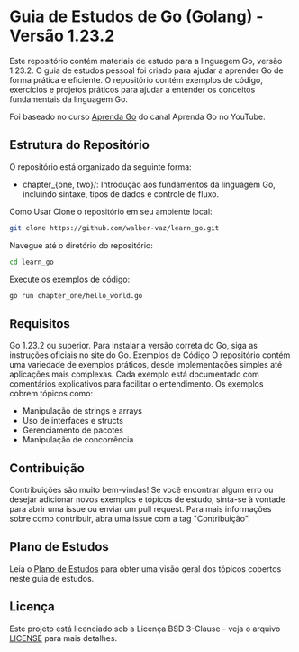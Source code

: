 # Guia de Estudos de Go (Golang) - Versão 1.23.2

Este repositório contém materiais de estudo para a linguagem Go, versão 1.23.2. O guia de estudos pessoal foi criado para ajudar a aprender Go de forma prática e eficiente. O repositório contém exemplos de código, exercícios e projetos práticos para ajudar a entender os conceitos fundamentais da linguagem Go.

Foi baseado no curso [Aprenda Go](https://www.youtube.com/playlist?list=PLCKpcjBB_VlBsxJ9IseNxFllf-UFEXOdg) do canal Aprenda Go no YouTube.

## Estrutura do Repositório

O repositório está organizado da seguinte forma:

- chapter_{one, two}/: Introdução aos fundamentos da linguagem Go, incluindo sintaxe, tipos de dados e controle de fluxo.

Como Usar
Clone o repositório em seu ambiente local:

```bash
git clone https://github.com/walber-vaz/learn_go.git
```

Navegue até o diretório do repositório:

```bash
cd learn_go
```

Execute os exemplos de código:

```bash
go run chapter_one/hello_world.go
```

## Requisitos

Go 1.23.2 ou superior.
Para instalar a versão correta do Go, siga as instruções oficiais no site do Go.
Exemplos de Código
O repositório contém uma variedade de exemplos práticos, desde implementações simples até aplicações mais complexas. Cada exemplo está documentado com comentários explicativos para facilitar o entendimento. Os exemplos cobrem tópicos como:

- Manipulação de strings e arrays
- Uso de interfaces e structs
- Gerenciamento de pacotes
- Manipulação de concorrência

## Contribuição

Contribuições são muito bem-vindas! Se você encontrar algum erro ou desejar adicionar novos exemplos e tópicos de estudo, sinta-se à vontade para abrir uma issue ou enviar um pull request. Para mais informações sobre como contribuir, abra uma issue com a tag "Contribuição".

## Plano de Estudos

Leia o [Plano de Estudos]('Plano_de_Estudos.md') para obter uma visão geral dos tópicos cobertos neste guia de estudos.

## Licença

Este projeto está licenciado sob a Licença BSD 3-Clause - veja o arquivo [LICENSE]('LICENSE') para mais detalhes.
